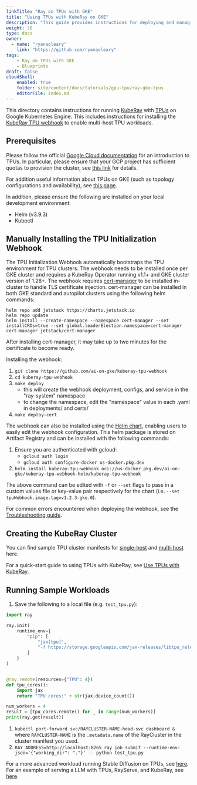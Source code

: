 ```yaml
---
linkTitle: "Ray on TPUs with GKE"
title: "Using TPUs with KubeRay on GKE"
description: "This guide provides instructions for deploying and managing Ray custom resources on Google Kubernetes Engine (GKE) with TPUs. It details how to install the KubeRay TPU webhook, an admission webhook which bootstraps required environment variables for TPU initialization and enables atomic scheduling of multi-host TPU workers on GKE nodepools. This guide also provides a sample workload to verify proper TPU initialization and links to more advanced workloads to run with TPUs and Ray on GKE."
weight: 30
type: docs
owner:
  - name: "ryanaoleary"
    link: "https://github.com/ryanaoleary"
tags:
    - Ray on TPUs with GKE
    - Blueprints
draft: false
cloudShell:
    enabled: true
    folder: site/content/docs/tutorials/gpu-tpu/ray-gke-tpus
    editorFile: index.md
---
```

This directory contains instructions for running [KubeRay](https://github.com/ray-project/kuberay) with [TPUs](https://cloud.google.com/tpu?hl=en) on Google Kubernetes Engine. This includes instructions for installing the [KubeRay TPU webhook](https://github.com/ai-on-gke/kuberay-tpu-webhook/tree/main) to enable multi-host TPU workloads.


## Prerequisites

Please follow the official [Google Cloud documentation](https://cloud.google.com/tpu/docs/tpus-in-gke) for an introduction to TPUs. In particular, please ensure that your GCP project has sufficient quotas to provision the cluster, see [this link](https://cloud.google.com/tpu/docs/tpus-in-gke#ensure-quotas) for details.

For addition useful information about TPUs on GKE (such as topology configurations and availability), see [this page](https://cloud.google.com/kubernetes-engine/docs/concepts/tpus).

In addition, please ensure the following are installed on your local development environment:
* Helm (v3.9.3)
* Kubectl


## Manually Installing the TPU Initialization Webhook

The TPU Initialization Webhook automatically bootstraps the TPU environment for TPU clusters. The webhook needs to be installed once per GKE cluster and requires a KubeRay Operator running v1.1+ and GKE cluster version of 1.28+. The webhook requires [cert-manager](https://github.com/cert-manager/cert-manager) to be installed in-cluster to handle TLS certificate injection. cert-manager can be installed in both GKE standard and autopilot clusters using the following helm commands:
```
helm repo add jetstack https://charts.jetstack.io
helm repo update
helm install --create-namespace --namespace cert-manager --set installCRDs=true --set global.leaderElection.namespace=cert-manager cert-manager jetstack/cert-manager
```
After installing cert-manager, it may take up to two minutes for the certificate to become ready.

Installing the webhook:
1. `git clone https://github.com/ai-on-gke/kuberay-tpu-webhook`
2. `cd kuberay-tpu-webhook`
3. `make deploy`
    - this will create the webhook deployment, configs, and service in the "ray-system" namespace
    - to change the namespace, edit the "namespace" value in each .yaml in deployments/ and certs/
4. `make deploy-cert`

The webhook can also be installed using the [Helm chart](https://github.com/ai-on-gke/kuberay-tpu-webhook/tree/main/helm-chart), enabling users to easily edit the webhook configuration. This helm package is stored on Artifact Registry and can be installed with the following commands:
1. Ensure you are authenticated with gcloud:
    - `gcloud auth login`
    - `gcloud auth configure-docker us-docker.pkg.dev`
3. `helm install kuberay-tpu-webhook oci://us-docker.pkg.dev/ai-on-gke/kuberay-tpu-webhook-helm/kuberay-tpu-webhook`

The above command can be edited with `-f` or `--set` flags to pass in a custom values file or key-value pair respectively for the chart (i.e. `--set tpuWebhook.image.tag=v1.2.3-gke.0`).

For common errors encountered when deploying the webhook, see the [Troubleshooting guide](https://github.com/ai-on-gke/kuberay-tpu-webhook/tree/main/Troubleshooting.md).


## Creating the KubeRay Cluster

You can find sample TPU cluster manifests for [single-host](https://github.com/ray-project/kuberay/blob/master/ray-operator/config/samples/ray-cluster.tpu-v4-singlehost.yaml) and [multi-host](https://github.com/ray-project/kuberay/blob/master/ray-operator/config/samples/ray-cluster.tpu-v4-multihost.yaml) here.

For a quick-start guide to using TPUs with KubeRay, see [Use TPUs with KubeRay](https://docs.ray.io/en/latest/cluster/kubernetes/user-guides/tpu.html).

## Running Sample Workloads

1. Save the following to a local file (e.g. `test_tpu.py`):

```python
import ray

ray.init(
    runtime_env={
        "pip": [
            "jax[tpu]",
            "-f https://storage.googleapis.com/jax-releases/libtpu_releases.html",
        ]
    }
)


@ray.remote(resources={"TPU": 4})
def tpu_cores():
    import jax
    return "TPU cores:" + str(jax.device_count())

num_workers = 4
result = [tpu_cores.remote() for _ in range(num_workers)]
print(ray.get(result))
```

1. `kubectl port-forward svc/RAYCLUSTER-NAME-head-svc dashboard &` where `RAYCLUSTER-NAME` is the
   `.metadata.name` of the RayCluster in the cluster manifest you used.
1. `RAY_ADDRESS=http://localhost:8265 ray job submit --runtime-env-json='{"working_dir": "."}' -- python test_tpu.py`

For a more advanced workload running Stable Diffusion on TPUs, see [here](https://cloud.google.com/kubernetes-engine/docs/add-on/ray-on-gke/tutorials/deploy-ray-serve-stable-diffusion-tpu). For an example of serving a LLM with TPUs, RayServe, and KubeRay, see [here](https://cloud.google.com/kubernetes-engine/docs/tutorials/serve-lllm-tpu-ray).
